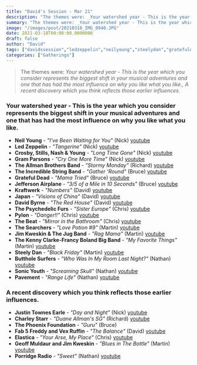 ```yaml
---
title: "David's Session - Mar 21"
description: "The themes were: _Your watershed year - This is the year which you consider represents the biggest shift in your musical adventures and one that has had the most influence on why you like what you like., A recent discovery which you think reflects those earlier influences._"
summary: "The themes were: _Your watershed year - This is the year which you consider represents the biggest shift in your musical adventures and one that has had the most influence on why you like what you like., A recent discovery which you think reflects those earlier influences._"
image: "/images/post/20210318_IMG_0940.JPG"
date: 2021-03-18T00:00:00.0000000
draft: false
author: "David"
tags: ["davidssession","ledzeppelin","neilyoung","steelydan","gratefuldead","sonicyouth","theallmanbrothersband","japan","crosby","kraftwerk","thephoenixfoundation","jimkweskin","jeffersonairplane","pylon","stills","pavement","davidbyrne","nashandyoung","thebeat","theincrediblestringband","gramparsons","thesearchers","geoffmuldaur","porridgeradio","buttholesurfers","thepsychedelicfurs","elastica","kennyclarke","francyboland","charleystarr","justintownesearle","fab5freddyandvexruffin","youtube"]
categories: ["Gatherings"]
---
```

> The themes were: _Your watershed year - This is the year which you consider represents the biggest shift in your musical adventures and one that has had the most influence on why you like what you like., A recent discovery which you think reflects those earlier influences._
### Your watershed year - This is the year which you consider represents the biggest shift in your musical adventures and one that has had the most influence on why you like what you like.
- **Neil Young** - _"I've Been Waiting for You"_ (Nick) [youtube](https://www.youtube.com/watch?v=i6TYpTSEjYo)
- **Led Zeppelin** - _"Tangerine"_ (Nick) [youtube](https://www.youtube.com/watch?v=KaFjxLMsOuo)
- **Crosby, Stills, Nash & Young** - _"Long Time Gone"_ (Nick) [youtube](https://www.youtube.com/watch?v=nS3l_TwPNRY)
- **Gram Parsons** - _"Cry One More Time"_ (Nick) [youtube](https://www.youtube.com/watch?v=Lt2AsJl_zzc)
- **The Allman Brothers Band** - _"Stormy Monday"_ (Richard) [youtube](https://www.youtube.com/watch?v=Bqa1s4jhkQ8)
- **The Incredible String Band** - _"Gather 'Round"_ (Bruce) [youtube](https://www.youtube.com/watch?v=tJIp7ecq5-o)
- **Grateful Dead** - _"Mama Tried"_ (Bruce) [youtube](https://www.youtube.com/watch?v=xd2W_W795iw)
- **Jefferson Airplane** - _"3/5 of a Mile in 10 Seconds"_ (Bruce) [youtube](https://www.youtube.com/watch?v=sK-K6cIJTII)
- **Kraftwerk** - _"Numbers"_ (David) [youtube](https://www.youtube.com/watch?v=4YPiCeLwh5o)
- **Japan** - _"Visions of China"_ (David) [youtube](https://www.youtube.com/watch?v=ll37rY-yiQQ)
- **David Byrne** - _"The Red House"_ (David) [youtube](https://www.youtube.com/watch?v=GB6b-0Fpee0)
- **The Psychedelic Furs** - _"Sister Europe"_ (Chris) [youtube](https://www.youtube.com/watch?v=-R96oxrDHWs)
- **Pylon** - _"Danger!!"_ (Chris) [youtube](https://www.youtube.com/watch?v=c_owGMZC768)
- **The Beat** - _"Mirror in the Bathroom"_ (Chris) [youtube](https://www.youtube.com/watch?v=iFbwOhV137Q)
- **The Searchers** - _"Love Potion #9"_ (Martin) [youtube](https://www.youtube.com/watch?v=7rXhXLsNJL8)
- **Jim Kweskin & The Jug Band** - _"Rag Mama"_ (Martin) [youtube](https://www.youtube.com/watch?v=L3ko2iw2nD8)
- **The Kenny Clarke-Francy Boland Big Band** - _"My Favorite Things"_ (Martin) [youtube](https://www.youtube.com/watch?v=4LtjKKbFb_s)
- **Steely Dan** - _"Black Friday"_ (Martin) [youtube](https://www.youtube.com/watch?v=atZ7BlqSPUg)
- **Butthole Surfers** - _"Who Was In My Room Last Night?"_ (Nathan) [youtube](https://www.youtube.com/watch?v=IRbAxhTNkBY)
- **Sonic Youth** - _"Screaming Skull"_ (Nathan) [youtube](https://www.youtube.com/watch?v=iDJrVeNdw_I)
- **Pavement** - _"Range Life"_ (Nathan) [youtube](https://www.youtube.com/watch?v=1VVj1zqbWpU)
### A recent discovery which you think reflects those earlier influences.
- **Justin Townes Earle** - _"Day and Night"_ (Nick) [youtube](https://www.youtube.com/watch?v=LxwpsD3SyfE)
- **Charley Starr** - _"Duane Allman's SG"_ (Richard) [youtube](https://www.youtube.com/watch?v=SekKSNzSRoY)
- **The Phoenix Foundation** - _"Guru"_ (Bruce)
- **Fab 5 Freddy and Vex Ruffin** - _"The Balance"_ (David) [youtube](https://www.youtube.com/watch?v=0BzkUDjbXm4)
- **Elastica** - _"Your Arse, My Place"_ (Chris) [youtube](https://www.youtube.com/watch?v=3w3QUrYhc00)
- **Geoff Muldaur and Jim Kweskin** - _"Blues in The Bottle"_ (Martin) [youtube](https://www.youtube.com/watch?v=0-NZL9wOqT4)
- **Porridge Radio** - _"Sweet"_ (Nathan) [youtube](https://www.youtube.com/watch?v=27BvZLSzaz8)
